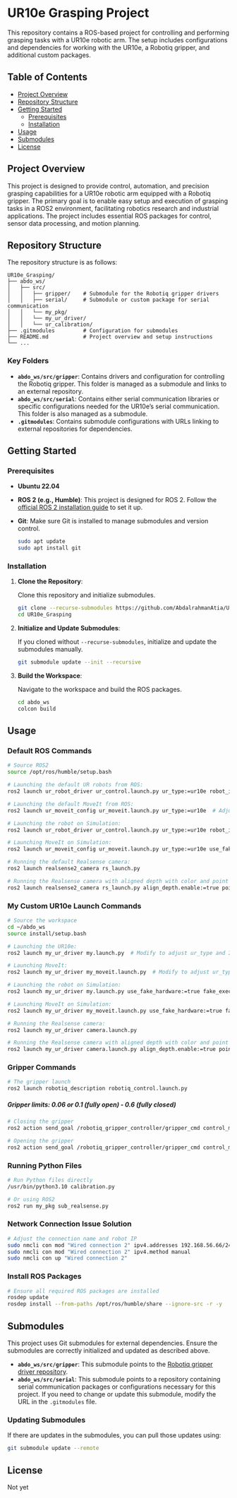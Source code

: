 
# UR10e Grasping Project

This repository contains a ROS-based project for controlling and performing grasping tasks with a UR10e robotic arm. The setup includes configurations and dependencies for working with the UR10e, a Robotiq gripper, and additional custom packages.

## Table of Contents

- [Project Overview](#project-overview)
- [Repository Structure](#repository-structure)
- [Getting Started](#getting-started)
  - [Prerequisites](#prerequisites)
  - [Installation](#installation)
- [Usage](#usage)
- [Submodules](#submodules)
- [License](#license)

## Project Overview

This project is designed to provide control, automation, and precision grasping capabilities for a UR10e robotic arm equipped with a Robotiq gripper. The primary goal is to enable easy setup and execution of grasping tasks in a ROS2 environment, facilitating robotics research and industrial applications. The project includes essential ROS packages for control, sensor data processing, and motion planning.

## Repository Structure

The repository structure is as follows:

```plaintext
UR10e_Grasping/
├── abdo_ws/
│   ├── src/
│   │   ├── gripper/    # Submodule for the Robotiq gripper drivers
│   │   ├── serial/     # Submodule or custom package for serial communication
│   │   └── my_pkg/
│   │   └── my_ur_driver/
│   │   └── ur_calibration/
├── .gitmodules         # Configuration for submodules
├── README.md           # Project overview and setup instructions
└── ...
```

### Key Folders

- **`abdo_ws/src/gripper`**: Contains drivers and configuration for controlling the Robotiq gripper. This folder is managed as a submodule and links to an external repository.
- **`abdo_ws/src/serial`**: Contains either serial communication libraries or specific configurations needed for the UR10e’s serial communication. This folder is also managed as a submodule.
- **`.gitmodules`**: Contains submodule configurations with URLs linking to external repositories for dependencies.

## Getting Started

### Prerequisites

- **Ubuntu 22.04**
- **ROS 2 (e.g., Humble)**: This project is designed for ROS 2. Follow the [official ROS 2 installation guide](https://docs.ros.org/en/humble/Installation.html) to set it up.
- **Git**: Make sure Git is installed to manage submodules and version control.
  
  ```bash
  sudo apt update
  sudo apt install git
  ```

### Installation

1. **Clone the Repository**:

   Clone this repository and initialize submodules.

   ```bash
   git clone --recurse-submodules https://github.com/AbdalrahmanAtia/UR10e_Grasping.git
   cd UR10e_Grasping
   ```

2. **Initialize and Update Submodules**:

   If you cloned without `--recurse-submodules`, initialize and update the submodules manually.

   ```bash
   git submodule update --init --recursive
   ```

3. **Build the Workspace**:

   Navigate to the workspace and build the ROS packages.

   ```bash
   cd abdo_ws
   colcon build
   ```

## Usage

### Default ROS Commands

```bash
# Source ROS2
source /opt/ros/humble/setup.bash
  ```

```bash
# Launching the default UR robots from ROS:
ros2 launch ur_robot_driver ur_control.launch.py ur_type:=ur10e robot_ip:=192.168.56.101   # Adjust ur_type and IP
  ```

```bash
# Launching the default MoveIt from ROS:
ros2 launch ur_moveit_config ur_moveit.launch.py ur_type:=ur10e  # Adjust ur_type
  ```

```bash
# Launching the robot on Simulation:
ros2 launch ur_robot_driver ur_control.launch.py ur_type:=ur10e robot_ip:=192.168.56.101 use_fake_hardware:=true fake_execution:=true
  ```

```bash
# Launching MoveIt on Simulation:
ros2 launch ur_moveit_config ur_moveit.launch.py ur_type:=ur10e use_fake_hardware:=true fake_execution:=true
  ```

```bash
# Running the default Realsense camera:
ros2 launch realsense2_camera rs_launch.py
  ```

```bash
# Running the Realsense camera with aligned depth with color and point cloud enabled:
ros2 launch realsense2_camera rs_launch.py align_depth.enable:=true pointcloud.enable:=true
  ```
### My Custom UR10e Launch Commands

```bash
# Source the workspace
cd ~/abdo_ws
source install/setup.bash
  ```

```bash
# Launching the UR10e:
ros2 launch my_ur_driver my.launch.py  # Modify to adjust ur_type and IP
  ```

```bash
# Launching MoveIt:
ros2 launch my_ur_driver my_moveit.launch.py  # Modify to adjust ur_type
  ```

```bash
# Launching the robot on Simulation:
ros2 launch my_ur_driver my.launch.py use_fake_hardware:=true fake_execution:=true
  ```

```bash
# Launching MoveIt on Simulation:
ros2 launch my_ur_driver my_moveit.launch.py use_fake_hardware:=true fake_execution:=true
  ```

```bash
# Running the Realsense camera:
ros2 launch my_ur_driver camera.launch.py
  ```

```bash
# Running the Realsense camera with aligned depth with color and point cloud enabled:
ros2 launch my_ur_driver camera.launch.py align_depth.enable:=true pointcloud.enable:=true
  ```

### Gripper Commands

```bash
# The gripper launch
ros2 launch robotiq_description robotiq_control.launch.py
  ```

##### Gripper limits: 0.06 or 0.1 (fully open) - 0.6 (fully closed)

```bash
# Closing the gripper
ros2 action send_goal /robotiq_gripper_controller/gripper_cmd control_msgs/action/GripperCommand "{command: {position: 0.6, max_effort: 50.0}}"
  ```

```bash
# Opening the gripper
ros2 action send_goal /robotiq_gripper_controller/gripper_cmd control_msgs/action/GripperCommand "{command: {position: 0.1, max_effort: 50.0}}"
  ```



### Running Python Files

```bash
# Run Python files directly
/usr/bin/python3.10 calibration.py
  ```

```bash
# Or using ROS2
ros2 run my_pkg sub_realsense.py
  ```

### Network Connection Issue Solution

```bash
# Adjust the connection name and robot IP
sudo nmcli con mod "Wired connection 2" ipv4.addresses 192.168.56.66/24
sudo nmcli con mod "Wired connection 2" ipv4.method manual
sudo nmcli con up "Wired connection 2"
  ```

### Install ROS Packages

```bash
# Ensure all required ROS packages are installed
rosdep update
rosdep install --from-paths /opt/ros/humble/share --ignore-src -r -y
  ```

## Submodules

This project uses Git submodules for external dependencies. Ensure the submodules are correctly initialized and updated as described above.

- **`abdo_ws/src/gripper`**: This submodule points to the [Robotiq gripper driver repository](https://github.com/AbdalrahmanAtia/ros2_robotiq_gripper.git).
- **`abdo_ws/src/serial`**: This submodule points to a repository containing serial communication packages or configurations necessary for this project. If you need to change or update this submodule, modify the URL in the `.gitmodules` file.

### Updating Submodules

If there are updates in the submodules, you can pull those updates using:

```bash
git submodule update --remote
```

## License

Not yet
